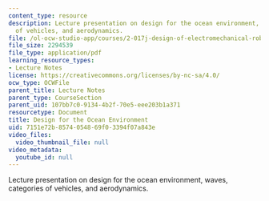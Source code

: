 ```yaml
---
content_type: resource
description: Lecture presentation on design for the ocean environment, waves, categories
  of vehicles, and aerodynamics.
file: /ol-ocw-studio-app/courses/2-017j-design-of-electromechanical-robotic-systems-fall-2009/7151e72b8574054869f03394f07a843e_MIT2_017JF09_oceans.pdf
file_size: 2294539
file_type: application/pdf
learning_resource_types:
- Lecture Notes
license: https://creativecommons.org/licenses/by-nc-sa/4.0/
ocw_type: OCWFile
parent_title: Lecture Notes
parent_type: CourseSection
parent_uid: 107bb7c0-9134-4b2f-70e5-eee203b1a371
resourcetype: Document
title: Design for the Ocean Environment
uid: 7151e72b-8574-0548-69f0-3394f07a843e
video_files:
  video_thumbnail_file: null
video_metadata:
  youtube_id: null
---
```

Lecture presentation on design for the ocean environment, waves, categories of vehicles, and aerodynamics.